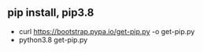 ## pip install, pip3.8
- curl https://bootstrap.pypa.io/get-pip.py -o get-pip.py
- python3.8 get-pip.py
